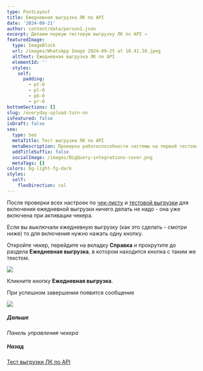 ```yaml
---
type: PostLayout
title: Ежедневная выгрузка ЛК по API
date: '2024-09-21'
author: content/data/person1.json
excerpt: Делаем первую тестовую выгрузку ЛК по API →
featuredImage:
  type: ImageBlock
  url: /images/WhatsApp Image 2024-09-25 at 10.41.38.jpeg
  altText: Ежедневная выгрузка ЛК по API
  elementId: ''
  styles:
    self:
      padding:
        - pt-0
        - pl-0
        - pb-0
        - pr-0
bottomSections: []
slug: /everyday-upload-turn-on
isFeatured: false
isDraft: false
seo:
  type: Seo
  metaTitle: Тест выгрузки ЛК по API
  metaDescription: Проверка работоспособности системы на первой тестовой выгрузке ЛК по API
  addTitleSuffix: false
  socialImage: /images/BigQuery-integrations-cover.png
  metaTags: []
colors: bg-light-fg-dark
styles:
  self:
    flexDirection: col
---
```

После проверки всех настроек по [чек-листу](/blog/beginning-of-use/) и [тестовой выгрузки](/blog/first-manual-unloading-bigquery/) для включения ежедневной выгрузки ничего делать не надо - она уже включена при активации чекера.

Если вы выключали ежедневную выгрузку (как это сделать - смотри ниже) то для включения нужно нажать одну кнопку.

Откройте чекер, перейдите на вкладку **Справка** и прокрутите до раздела **Ежедневная выгрузка**, в котором находится кнопка с таким же текстом.

![](/images/everyday-upload-chapter.PNG)

Кликните кнопку **Ежедневная выгрузка**.

При успешном завершении появится сообщение

![](/images/everyday-upload-alert.PNG)



##### Дальше

*Панель управления чекера*

##### Назад

[Тест выгрузки ЛК по API](/blog/first-manual-unloading-bigquery/)
